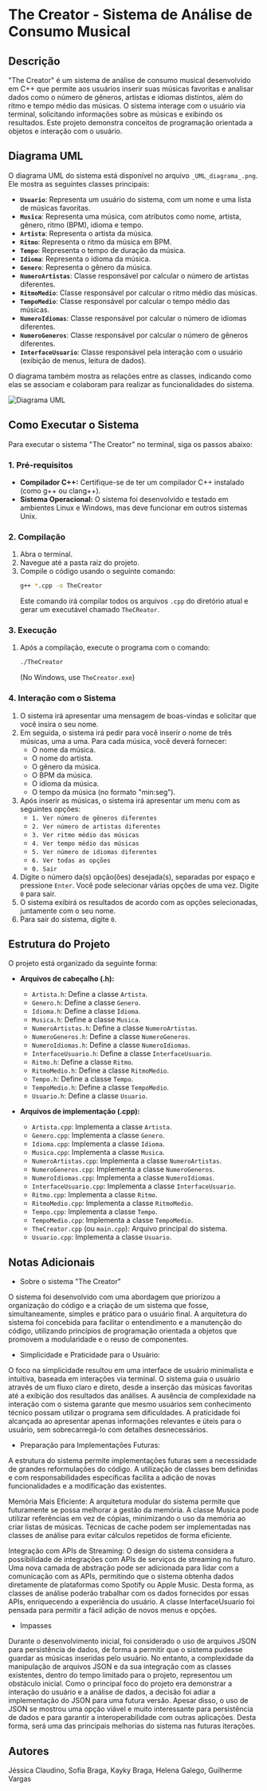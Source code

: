 # The Creator - Sistema de Análise de Consumo Musical

## Descrição

"The Creator" é um sistema de análise de consumo musical desenvolvido em C++ que permite aos usuários inserir suas músicas favoritas e analisar dados como o número de gêneros, artistas e idiomas distintos, além do ritmo e tempo médio das músicas. O sistema interage com o usuário via terminal, solicitando informações sobre as músicas e exibindo os resultados. Este projeto demonstra conceitos de programação orientada a objetos e interação com o usuário.

## Diagrama UML

O diagrama UML do sistema está disponível no arquivo `_UML_diagrama_.png`. Ele mostra as seguintes classes principais:

*   **`Usuario`**: Representa um usuário do sistema, com um nome e uma lista de músicas favoritas.
*   **`Musica`**: Representa uma música, com atributos como nome, artista, gênero, ritmo (BPM), idioma e tempo.
*   **`Artista`**: Representa o artista da música.
*   **`Ritmo`**: Representa o ritmo da música em BPM.
*    **`Tempo`**: Representa o tempo de duração da música.
*   **`Idioma`**: Representa o idioma da música.
*   **`Genero`**: Representa o gênero da música.
*   **`NumeroArtistas`**: Classe responsável por calcular o número de artistas diferentes.
*   **`RitmoMedio`**: Classe responsável por calcular o ritmo médio das músicas.
*   **`TempoMedio`**: Classe responsável por calcular o tempo médio das músicas.
*   **`NumeroIdiomas`**: Classe responsável por calcular o número de idiomas diferentes.
*   **`NumeroGeneros`**: Classe responsável por calcular o número de gêneros diferentes.
*   **`InterfaceUsuario`**: Classe responsável pela interação com o usuário (exibição de menus, leitura de dados).

O diagrama também mostra as relações entre as classes, indicando como elas se associam e colaboram para realizar as funcionalidades do sistema.

![Diagrama UML](_UML_diagrama_.png)

## Como Executar o Sistema

Para executar o sistema "The Creator" no terminal, siga os passos abaixo:

### 1. Pré-requisitos

*   **Compilador C++:** Certifique-se de ter um compilador C++ instalado (como g++ ou clang++).
*   **Sistema Operacional:** O sistema foi desenvolvido e testado em ambientes Linux e Windows, mas deve funcionar em outros sistemas Unix.

### 2. Compilação

1.  Abra o terminal.
2.  Navegue até a pasta raiz do projeto.
3.  Compile o código usando o seguinte comando:
    ```bash
    g++ *.cpp -o TheCreator
    ```
    Este comando irá compilar todos os arquivos `.cpp` do diretório atual e gerar um executável chamado `TheCReator`.

### 3. Execução

1.  Após a compilação, execute o programa com o comando:
    ```bash
    ./TheCreator
    ```
    (No Windows, use `TheCreator.exe`)

### 4. Interação com o Sistema

1.  O sistema irá apresentar uma mensagem de boas-vindas e solicitar que você insira o seu nome.
2.  Em seguida, o sistema irá pedir para você inserir o nome de três músicas, uma a uma. Para cada música, você deverá fornecer:
    *   O nome da música.
    *   O nome do artista.
     *   O gênero da música.
    *   O BPM da música.
    *   O idioma da música.
    *   O tempo da música (no formato "min:seg").
3.  Após inserir as músicas, o sistema irá apresentar um menu com as seguintes opções:
    *   `1. Ver número de gêneros diferentes`
    *   `2. Ver número de artistas diferentes`
    *   `3. Ver ritmo médio das músicas`
    *  `4. Ver tempo médio das músicas`
    *  `5. Ver número de idiomas diferentes`
    *  `6. Ver todas as opções`
    *   `0. Sair`
4.  Digite o número da(s) opção(ões) desejada(s), separadas por espaço e pressione `Enter`. Você pode selecionar várias opções de uma vez. Digite `0` para sair.
5.  O sistema exibirá os resultados de acordo com as opções selecionadas, juntamente com o seu nome.
6.  Para sair do sistema, digite `0`.

## Estrutura do Projeto

O projeto está organizado da seguinte forma:

*   **Arquivos de cabeçalho (.h):**
    *   `Artista.h`: Define a classe `Artista`.
    *   `Genero.h`: Define a classe `Genero`.
    *   `Idioma.h`: Define a classe `Idioma`.
    *   `Musica.h`: Define a classe `Musica`.
    *   `NumeroArtistas.h`: Define a classe `NumeroArtistas`.
    *   `NumeroGeneros.h`: Define a classe `NumeroGeneros`.
     *   `NumeroIdiomas.h`: Define a classe `NumeroIdiomas`.
    *   `InterfaceUsuario.h`: Define a classe `InterfaceUsuario`.
     *   `Ritmo.h`: Define a classe `Ritmo`.
    *  `RitmoMedio.h`: Define a classe `RitmoMedio`.
    *   `Tempo.h`: Define a classe `Tempo`.
    *   `TempoMedio.h`: Define a classe `TempoMedio`.
    *   `Usuario.h`: Define a classe `Usuario`.

*   **Arquivos de implementação (.cpp):**
    *    `Artista.cpp`: Implementa a classe `Artista`.
    *   `Genero.cpp`: Implementa a classe `Genero`.
    *   `Idioma.cpp`: Implementa a classe `Idioma`.
    *   `Musica.cpp`: Implementa a classe `Musica`.
    *   `NumeroArtistas.cpp`: Implementa a classe `NumeroArtistas`.
    *   `NumeroGeneros.cpp`: Implementa a classe `NumeroGeneros`.
    *    `NumeroIdiomas.cpp`: Implementa a classe `NumeroIdiomas`.
    *   `InterfaceUsuario.cpp`: Implementa a classe `InterfaceUsuario`.
    *  `Ritmo.cpp`: Implementa a classe `Ritmo`.
     *  `RitmoMedio.cpp`: Implementa a classe `RitmoMedio`.
    *   `Tempo.cpp`: Implementa a classe `Tempo`.
     *  `TempoMedio.cpp`: Implementa a classe `TempoMedio`.
    *   `TheCreator.cpp` (ou `main.cpp`): Arquivo principal do sistema.
    *   `Usuario.cpp`: Implementa a classe `Usuario`.

## Notas Adicionais

  * Sobre o sistema "The Creator"

O sistema  foi desenvolvido com uma abordagem que priorizou a organização do código e a criação de um sistema que fosse, simultaneamente, simples e prático para o usuário final. A arquitetura do sistema foi concebida para facilitar o entendimento e a manutenção do código, utilizando princípios de programação orientada a objetos que promovem a modularidade e o reuso de componentes.

 * Simplicidade e Praticidade para o Usuário:

O foco na simplicidade resultou em uma interface de usuário minimalista e intuitiva, baseada em interações via terminal. O sistema guia o usuário através de um fluxo claro e direto, desde a inserção das músicas favoritas até a exibição dos resultados das análises. A ausência de complexidade na interação com o sistema garante que mesmo usuários sem conhecimento técnico possam utilizar o programa sem dificuldades. A praticidade foi alcançada ao apresentar apenas informações relevantes e úteis para o usuário, sem sobrecarregá-lo com detalhes desnecessários.

* Preparação para Implementações Futuras:

A estrutura do sistema permite implementações futuras sem a necessidade de grandes reformulações do código. A utilização de classes bem definidas e com responsabilidades específicas facilita a adição de novas funcionalidades e a modificação das existentes.

Memória Mais Eficiente: A arquitetura modular do sistema permite que futuramente se possa melhorar a gestão da memória. A classe Musica pode utilizar referências em vez de cópias, minimizando o uso da memória ao criar listas de músicas. Técnicas de cache podem ser implementadas nas classes de análise para evitar cálculos repetidos de forma eficiente.

Integração com APIs de Streaming: O design do sistema considera a possibilidade de integrações com APIs de serviços de streaming no futuro. Uma nova camada de abstração pode ser adicionada para lidar com a comunicação com as APIs, permitindo que o sistema obtenha dados diretamente de plataformas como Spotify ou Apple Music. Desta forma, as classes de análise poderão trabalhar com os dados fornecidos por essas APIs, enriquecendo a experiência do usuário. A classe InterfaceUsuario foi pensada para permitir a fácil adição de novos menus e opções.

* Impasses
  
Durante o desenvolvimento inicial, foi considerado o uso de arquivos JSON para persistência de dados, de forma a permitir que o sistema pudesse guardar as músicas inseridas pelo usuário. No entanto, a complexidade da manipulação de arquivos JSON e da sua integração com as classes existentes, dentro do tempo limitado para o projeto, representou um obstáculo inicial. Como o principal foco do projeto era demonstrar a interação do usuário e a análise de dados, a decisão foi adiar a implementação do JSON para uma futura versão. Apesar disso, o uso de JSON se mostrou uma opção viável e muito interessante para persistência de dados e para garantir a interoperabilidade com outras aplicações. Desta forma, será uma das principais melhorias do sistema nas futuras iterações.
## Autores

Jéssica Claudino, Sofia Braga, Kayky Braga, Helena Galego, Guilherme Vargas


